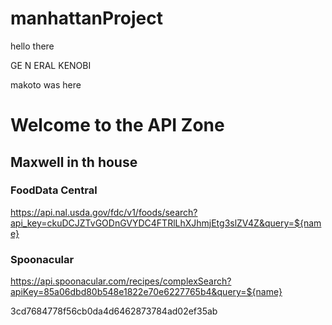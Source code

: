 # manhattanProject

hello there

GE N ERAL KENOBI

makoto was here

# Welcome to the API Zone

## Maxwell in th house

### FoodData Central
https://api.nal.usda.gov/fdc/v1/foods/search?api_key=ckuDCJZTvGODnGVYDC4FTRlLhXJhmjEtg3slZV4Z&query=${name}


### Spoonacular
https://api.spoonacular.com/recipes/complexSearch?apiKey=85a06dbd80b548e1822e70e6227765b4&query=${name}

3cd7684778f56cb0da4d6462873784ad02ef35ab
